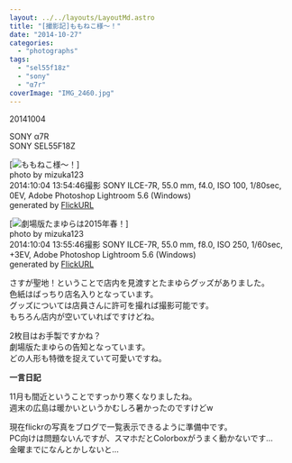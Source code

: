 ```yaml
---
layout: ../../layouts/LayoutMd.astro
title: "[撮影記]ももねこ様〜！"
date: "2014-10-27"
categories: 
  - "photographs"
tags: 
  - "sel55f18z"
  - "sony"
  - "α7r"
coverImage: "IMG_2460.jpg"
---
```


20141004

SONY α7R  
SONY SEL55F18Z

[![ももねこ様〜！](/archive/images/15572438695_7a35160999_b.jpg)]  
photo by mizuka123  
2014:10:04 13:54:46撮影 SONY ILCE-7R, 55.0 mm, f4.0, ISO 100, 1/80sec, 0EV, Adobe Photoshop Lightroom 5.6 (Windows)  
generated by [FlickURL](https://itunes.apple.com/jp/app/flickurl/id817330241?mt=8)

[![劇場版たまゆらは2015年春！](/archive/images/15548737996_5507e7fda5_b.jpg)]  
photo by mizuka123  
2014:10:04 13:55:46撮影 SONY ILCE-7R, 55.0 mm, f8.0, ISO 250, 1/60sec, +3EV, Adobe Photoshop Lightroom 5.6 (Windows)  
generated by [FlickURL](https://itunes.apple.com/jp/app/flickurl/id817330241?mt=8)

さすが聖地！ということで店内を見渡すとたまゆらグッズがありました。  
色紙はばっちり店名入りとなっています。  
グッズについては店員さんに許可を撮れば撮影可能です。  
もちろん店内が空いていればですけどね。

2枚目はお手製ですかね？  
劇場版たまゆらの告知となっています。  
どの人形も特徴を捉えていて可愛いですね。

**一言日記**

11月も間近ということですっかり寒くなりましたね。  
週末の広島は暖かいというかむしろ暑かったのですけどw

現在flickrの写真をブログで一覧表示できるように準備中です。  
PC向けは問題ないんですが、スマホだとColorboxがうまく動かないです…  
金曜までになんとかしないと…
